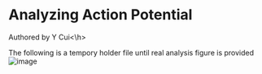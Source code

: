 # Analyzing Action Potential
<h>Authored by Y Cui<\h>

The following is a tempory holder file until real analysis figure is provided
![image](https://user-images.githubusercontent.com/117530949/213501535-c1abf6b5-0c58-45a9-b8ce-8dab2fc857d4.png)

